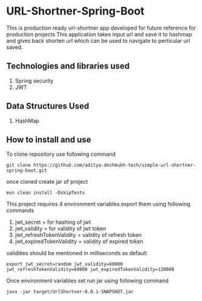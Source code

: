 # URL-Shortner-Spring-Boot
This is production ready url-shortner app developed for future reference for production projects
This application takes input url and save it to hashmap and gives back shorten url which can be used to navigate to perticular url saved.

## Technologies and libraries used
1. Spring security 
2. JWT

## Data Structures Used
1. HashMap

## How to install and use
To clone repository use following command
```shell
git clone https://github.com/aditya-deshmukh-tech/simple-url-shortner-spring-boot.git
```

once cloned create jar of project
```shell
mvn clean install -DskipTests
```

This project requires 4 environment variables export them using following commands
1. jwt_secret = for hashing of jwt
2. jwt_validity = for validity of jwt token
3. jwt_refreshTokenValidity = validity of refresh token
4. jwt_expiredTokenValidity = validity of expired token

validities should be mentioned in milliseconds as default
```shell
export jwt_secret=random jwt_validity=60000 jwt_refreshTokenValidity=60000 jwt_expiredTokenValidity=120000
```

Once environment variables set run jar using following command
```shell
java -jar target/UrlShortner-0.0.1-SNAPSHOT.jar
```
